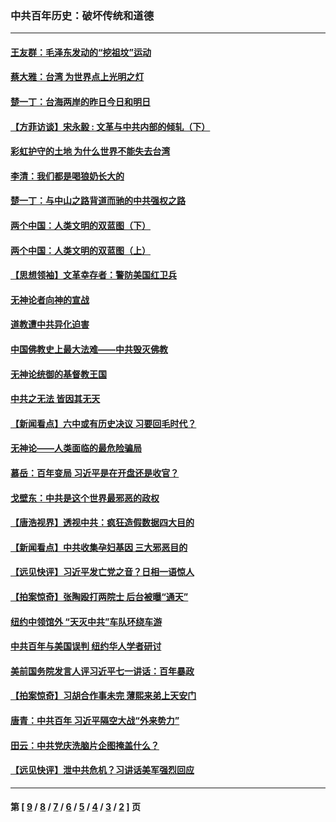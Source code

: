 ### 中共百年历史：破坏传统和道德
---
#### [王友群：毛泽东发动的“挖祖坟”运动](../../pages/nf1176114/n13723639.md?06260430) 
#### [蔡大雅：台湾 为世界点上光明之灯](../../pages/nf1176114/n13531530.md?06260430) 
#### [楚一丁：台海两岸的昨日今日和明日](../../pages/nf1176114/n13531468.md?06260430) 
#### [【方菲访谈】宋永毅 : 文革与中共内部的倾轧（下）](../../pages/nf1176114/n13486836.md?06260430) 
#### [彩虹护守的土地 为什么世界不能失去台湾](../../pages/nf1176114/n13476849.md?06260430) 
#### [李清：我们都是喝狼奶长大的](../../pages/nf1176114/n13471478.md?06260430) 
#### [楚一丁：与中山之路背道而驰的中共强权之路](../../pages/nf1176114/n13437270.md?06260430) 
#### [两个中国：人类文明的双蓝图（下）](../../pages/nf1176114/n13423132.md?06260430) 
#### [两个中国：人类文明的双蓝图（上）](../../pages/nf1176114/n13422687.md?06260430) 
#### [【思想领袖】文革幸存者：警防美国红卫兵](../../pages/nf1176114/n13339289.md?06260430) 
#### [无神论者向神的宣战](../../pages/nf1176114/n13281535.md?06260430) 
#### [道教遭中共异化迫害](../../pages/nf1176114/n13281463.md?06260430) 
#### [中国佛教史上最大法难——中共毁灭佛教](../../pages/nf1176114/n13281397.md?06260430) 
#### [无神论统御的基督教王国](../../pages/nf1176114/n13281280.md?06260430) 
#### [中共之无法 皆因其无天](../../pages/nf1176114/n13281088.md?06260430) 
#### [【新闻看点】六中或有历史决议 习要回毛时代？](../../pages/nf1176114/n13222895.md?06260430) 
#### [无神论——人类面临的最危险骗局](../../pages/nf1176114/n13196137.md?06260430) 
#### [慕岳：百年变局 习近平是在开盘还是收官？](../../pages/nf1176114/n13206516.md?06260430) 
#### [戈壁东：中共是这个世界最邪恶的政权](../../pages/nf1176114/n13085641.md?06260430) 
#### [【唐浩视界】透视中共：疯狂造假数据四大目的](../../pages/nf1176114/n13080590.md?06260430) 
#### [【新闻看点】中共收集孕妇基因 三大邪恶目的](../../pages/nf1176114/n13077182.md?06260430) 
#### [【远见快评】习近平发亡党之音？日相一语惊人](../../pages/nf1176114/n13074809.md?06260430) 
#### [【拍案惊奇】张陶殴打两院士 后台被曝“通天”](../../pages/nf1176114/n13070496.md?06260430) 
#### [纽约中领馆外 “天灭中共”车队环绕车游](../../pages/nf1176114/n13070693.md?06260430) 
#### [中共百年与美国误判 纽约华人学者研讨](../../pages/nf1176114/n13067969.md?06260430) 
#### [美前国务院发言人评习近平七一讲话：百年暴政](../../pages/nf1176114/n13066986.md?06260430) 
#### [【拍案惊奇】习胡合作事未完 薄熙来弟上天安门](../../pages/nf1176114/n13065867.md?06260430) 
#### [唐青：中共百年 习近平隔空大战“外来势力”](../../pages/nf1176114/n13065976.md?06260430) 
#### [田云：中共党庆洗脑片企图掩盖什么？](../../pages/nf1176114/n13064395.md?06260430) 
#### [【远见快评】泄中共危机？习讲话美军强烈回应](../../pages/nf1176114/n13064269.md?06260430) 

---
#### 第 [ [9](./9.md?06260430) / [8](./8.md?06260430) / [7](./7.md?06260430) / [6](./6.md?06260430) / [5](./5.md?06260430) / [4](./4.md?06260430) / [3](./3.md?06260430) / [2](./2.md?06260430) ] 页

